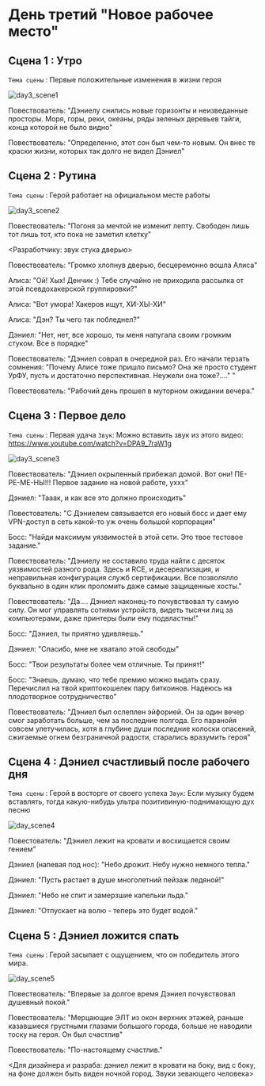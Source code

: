 # День третий "Новое рабочее место"

## Сцена 1 : Утро
`Тема сцены` : Первые положительные изменения в жизни героя

![day3_scene1](https://github.com/Yarik7Fedorov/NovellaUrfu/assets/150283668/26991f8c-8bb3-4eb7-80d9-f68ce0ac5fd1)

Повествователь: "Дэниелу снились новые горизонты и неизведанные просторы. Моря, горы, реки, океаны, ряды зеленых деревьев тайги, конца которой не было видно"

Повествователь: "Определенно, этот сон был чем-то новым. Он внес те краски жизни, которых так долго не видел Дэниел"


## Сцена 2 : Рутина

`Тема сцены` : Герой работает на официальном месте работы

![day3_scene2](https://github.com/Yarik7Fedorov/NovellaUrfu/assets/150283668/8564e699-ff6c-470d-86bf-badd926f7cb9)

Повествователь: "Погоня за мечтой не изменит лепту. Свободен лишь тот лишь тот, кто пока не заметил клетку"

<Разработчику: звук стука дверью>

Повествователь: "Громко хлопнув дверью, бесцеремонно вошла Алиса"

Алиса: "Ой! Хых! Денчик :) Тебе случайно не приходила рассылка от этой псевдохакерской группировки?"

Алиса: "Вот умора! Хакеров ищут, ХИ-ХЫ-ХИ"

Алиса: "Дэн? Ты чего так побледнел?"

Дэниел: "Нет, нет, все хорошо, ты меня напугала своим громким стуком. Все в порядке"

Повествователь: "Дэниел соврал в очередной раз. Его начали терзать сомнения: "Почему Алисе тоже пришло письмо? Она же просто студент УрФУ, пусть и достаточно перспективная. Неужели она тоже?...." "

Повествователь: "Рабочий день прошел в муторном ожидании вечера."

## Сцена 3 : Первое дело

`Тема сцены` : Первая удача
`Звук`: Можно вставить звук из этого видео: https://www.youtube.com/watch?v=DPA9_7raW1g

![day3_scene3](https://github.com/Yarik7Fedorov/NovellaUrfu/assets/150283668/665acaba-b377-4f60-8210-cb18fc229dc5)

Повествователь: "Дэниел окрыленный прибежал домой. Вот они! ПЕ-РЕ-МЕ-НЫ!!! Первое задание на новой работе, уххх"

Дэниел: "Тааак, и как все это должно происходить"

Повестователь: "С Дэниелем связывается его новый босс и дает ему VPN-доступ в сеть какой-то уж очень большой корпорации"

Босс: "Найди максимум уязвимостей в этой сети. Это твое тестовое задание."

Повествователь: "Дэниелу не составило труда найти с десяток уязвимостей разного рода. Здесь и RCE, и десереализация, и неправильная конфигурация служб сертификации. Все позволялло буквально в один клик проломить даже самые защищенные хосты."

Повествователь: "Да.... Дэниел наконец-то почувствовал ту самую силу. Он мог управлять сотнями устройств, видеть тысячи лиц за компьютерами, даже принтеры были ему подвластны!"

Босс: "Дэниел, ты приятно удивляешь."

Дэниел: "Спасибо, мне не хватало этой свободы"

Босс: "Твои результаты более чем отличные. Ты принят!"

Босс: "Знаешь, думаю, что тебе премию можно выдать сразу. Перечислил на твой криптокошелек пару биткоинов. Надеюсь на плодотворное сотрудничество"

Повествователь: "Дэниел был ослеплен эйфорией. Он за один вечер смог заработать больше, чем за последние полгода. Его паранойя совсем улетучилась, хотя в глубине души последние колоски опасений, сжигаемые огнем безграничной радости, старались вразумить героя"

## Сцена 4 : Дэниел счастливый после рабочего дня

`Тема сцены` : Герой в восторге от своего успеха
`Звук`: Если музыку будем вставлять, тогда какую-нибудь ультра позитивиную-поднимающую дух песню

![day_scene4](https://github.com/Yarik7Fedorov/NovellaUrfu/assets/150283668/ec4176b6-dfd5-4282-b81a-4f64d41fc80b)

Повестователь: "Дэниел лежит на кровати и восхищается своим гением"

Дэниел (напевая под нос): "Небо дрожит. Небу нужно немного тепла."

Дэниел: "Пусть растает в душе многолетний пейзаж ледяной!"

Дэниел: "Небо не спит и замерзшие капельки льда."

Дэниел: "Отпускает на волю - теперь это будет водой."

## Сцена 5 : Дэниел ложится спать

`Тема сцены` : Герой засыпает с ощущением, что он победитель этого мира.

![day_scene5](https://github.com/Yarik7Fedorov/NovellaUrfu/assets/150283668/2875af1f-55cf-4bed-9976-d6790478fa1e)


Повествователь: "Впервые за долгое время Дэниел почувствовал душевный покой."

Повествователь: "Мерцающие ЭЛТ из окон верхних этажей, раньше казавшиеся грустными глазами большого города, больше не наводили тоску на героя. Он был счастлив"

Повествователь: "По-настоящему счастлив."

<Для дизайнера и разраба: дэниел лежит в кровати на боку, вид с боку, на фоне должен быть виден ночной город. Звуки зевающего человека>

